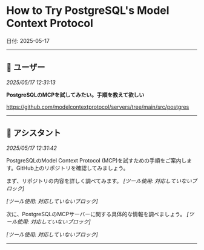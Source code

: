 # How to Try PostgreSQL's Model Context Protocol

日付: 2025-05-17

---

## 👤 ユーザー
*2025/05/17 12:31:13*

**PostgreSQLのMCPを試してみたい。手順を教えて欲しい**

https://github.com/modelcontextprotocol/servers/tree/main/src/postgres

---

## 🤖 アシスタント
*2025/05/17 12:31:42*

PostgreSQLのModel Context Protocol (MCP)を試すための手順をご案内します。GitHub上のリポジトリを確認してみましょう。

まず、リポジトリの内容を詳しく調べてみます。
*[ツール使用: 対応していないブロック]*


*[ツール使用: 対応していないブロック]*



次に、PostgreSQLのMCPサーバーに関する具体的な情報を調べましょう。
*[ツール使用: 対応していないブロック]*


*[ツール使用: 対応していないブロック]*

---
